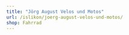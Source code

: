 ```yaml
---
title: "Jörg August Velos und Motos"
url: /islikon/joerg-august-velos-und-motos/
shop: Fahrrad
---
```

